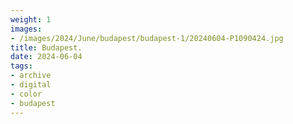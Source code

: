 ```yaml
---
weight: 1
images:
- /images/2024/June/budapest/budapest-1/20240604-P1090424.jpg
title: Budapest.
date: 2024-06-04
tags:
- archive
- digital
- color
- budapest
---
```


